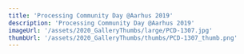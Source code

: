 ```yaml
---
title: 'Processing Community Day @Aarhus 2019'
description: 'Processing Community Day @Aarhus 2019'
imageUrl: '/assets/2020_GalleryThumbs/large/PCD-1307.jpg'
thumbUrl: '/assets/2020_GalleryThumbs/thumbs/PCD-1307_thumb.png'
---
```

